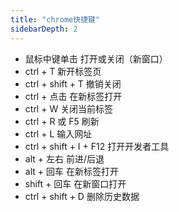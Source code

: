 ```yaml
---
title: "chrome快捷键"
sidebarDepth: 2
---
```


- 鼠标中键单击 打开或关闭（新窗口）
- ctrl + T 新开标签页
- ctrl + shift + T 撤销关闭
- ctrl + 点击 在新标签打开
- ctrl + W 关闭当前标签
- ctrl + R 或 F5 刷新
- ctrl + L 输入网址
- ctrl + shift + I + F12 打开开发者工具
- alt + 左右 前进/后退
- alt + 回车 在新标签打开
- shift + 回车 在新窗口打开
- ctrl + shift + D 删除历史数据
